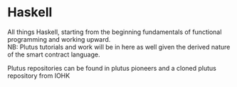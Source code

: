 # Haskell

All things Haskell, starting from the beginning fundamentals of functional programming and working upward. <br>
NB: Plutus tutorials and work will be in here as well given the derived nature of the smart contract language.

Plutus repositories can be found in plutus pioneers and a cloned plutus repository from IOHK
